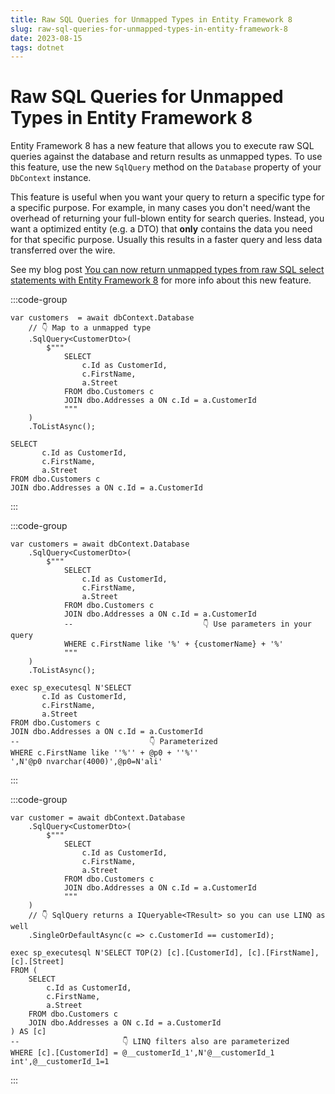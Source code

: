 ```yaml
---
title: Raw SQL Queries for Unmapped Types in Entity Framework 8
slug: raw-sql-queries-for-unmapped-types-in-entity-framework-8
date: 2023-08-15
tags: dotnet
---
```


# Raw SQL Queries for Unmapped Types in Entity Framework 8

Entity Framework 8 has a new feature that allows you to execute raw SQL queries against the database and return results as unmapped types.
To use this feature, use the new `SqlQuery` method on the `Database` property of your `DbContext` instance.

This feature is useful when you want your query to return a specific type for a specific purpose.
For example, in many cases you don't need/want the overhead of returning your full-blown entity for search queries.
Instead, you want a optimized entity (e.g. a DTO) that **only** contains the data you need for that specific purpose.
Usually this results in a faster query and less data transferred over the wire.

See my blog post [You can now return unmapped types from raw SQL select statements with Entity Framework 8](../../blog/you-can-now-return-unmapped-types-from-raw-sql-select-statements-with-entity-framework-8/index.md) for more info about this new feature.

:::code-group

```csharp:SELECT QUERY TO RETRIEVE A COLLECTION [title=C# Code]
var customers  = await dbContext.Database
    // 👇 Map to a unmapped type
    .SqlQuery<CustomerDto>(
        $"""
            SELECT
                c.Id as CustomerId,
                c.FirstName,
                a.Street
            FROM dbo.Customers c
            JOIN dbo.Addresses a ON c.Id = a.CustomerId
            """
    )
    .ToListAsync();
```

```sql:SELECT QUERY TO RETRIEVE A COLLECTION [title=Generated SQL]
SELECT
       c.Id as CustomerId,
       c.FirstName,
       a.Street
FROM dbo.Customers c
JOIN dbo.Addresses a ON c.Id = a.CustomerId
```

:::

:::code-group

```csharp:Select Query with a parameter within the where clause [title=C# Code]
var customers = await dbContext.Database
    .SqlQuery<CustomerDto>(
        $"""
            SELECT
                c.Id as CustomerId,
                c.FirstName,
                a.Street
            FROM dbo.Customers c
            JOIN dbo.Addresses a ON c.Id = a.CustomerId
            --                             👇 Use parameters in your query
            WHERE c.FirstName like '%' + {customerName} + '%'
            """
    )
    .ToListAsync();
```

```sql:Select Query with a parameter within the where clause [title=Generated SQL]
exec sp_executesql N'SELECT
       c.Id as CustomerId,
       c.FirstName,
       a.Street
FROM dbo.Customers c
JOIN dbo.Addresses a ON c.Id = a.CustomerId
--                             👇 Parameterized
WHERE c.FirstName like ''%'' + @p0 + ''%''
',N'@p0 nvarchar(4000)',@p0=N'ali'
```

:::

:::code-group

```csharp:Select Query using LINQ to retrieve a single entity [title=C# Code]
var customer = await dbContext.Database
    .SqlQuery<CustomerDto>(
        $"""
            SELECT
                c.Id as CustomerId,
                c.FirstName,
                a.Street
            FROM dbo.Customers c
            JOIN dbo.Addresses a ON c.Id = a.CustomerId
            """
    )
    // 👇 SqlQuery returns a IQueryable<TResult> so you can use LINQ as well
    .SingleOrDefaultAsync(c => c.CustomerId == customerId);
```

```sql:Select Query using LINQ to retrieve a single entity [title=Generated SQL]
exec sp_executesql N'SELECT TOP(2) [c].[CustomerId], [c].[FirstName], [c].[Street]
FROM (
    SELECT
        c.Id as CustomerId,
        c.FirstName,
        a.Street
    FROM dbo.Customers c
    JOIN dbo.Addresses a ON c.Id = a.CustomerId
) AS [c]
--                       👇 LINQ filters also are parameterized
WHERE [c].[CustomerId] = @__customerId_1',N'@__customerId_1 int',@__customerId_1=1
```

:::
